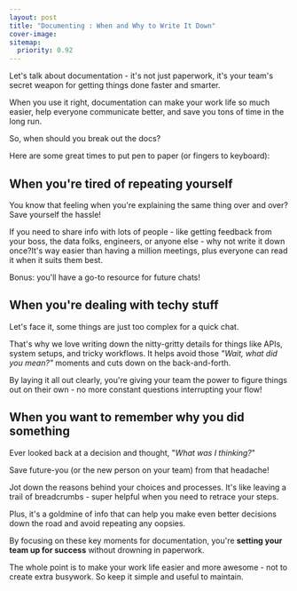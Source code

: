 ```yaml
---
layout: post
title: "Documenting : When and Why to Write It Down"
cover-image: 
sitemap:
  priority: 0.92
---
```


Let's talk about documentation - it's not just paperwork, it's your team's secret weapon for getting things done faster and smarter.

When you use it right, documentation can make your work life so much easier, help everyone communicate better, and save you tons of time in the long run.

So, when should you break out the docs? 

Here are some great times to put pen to paper (or fingers to keyboard):

## **When you're tired of repeating yourself**

You know that feeling when you're explaining the same thing over and over? Save yourself the hassle! 

If you need to share info with lots of people - like getting feedback from your boss, the data folks, engineers, or anyone else - why not write it down once?It's way easier than having a million meetings, plus everyone can read it when it suits them best. 

Bonus: you'll have a go-to resource for future chats!

## **When you're dealing with techy stuff**

Let's face it, some things are just too complex for a quick chat. 

That's why we love writing down the nitty-gritty details for things like APIs, system setups, and tricky workflows. It helps avoid those *"Wait, what did you mean?"* moments and cuts down on the back-and-forth. 

By laying it all out clearly, you're giving your team the power to figure things out on their own - no more constant questions interrupting your flow!

## **When you want to remember why you did something**

Ever looked back at a decision and thought, "*What was I thinking?*"

Save future-you (or the new person on your team) from that headache! 

Jot down the reasons behind your choices and processes. It's like leaving a trail of breadcrumbs - super helpful when you need to retrace your steps. 

Plus, it's a goldmine of info that can help you make even better decisions down the road and avoid repeating any oopsies.

By focusing on these key moments for documentation, you're **setting your team up for success** without drowning in paperwork. 

The whole point is to make your work life easier and more awesome - not to create extra busywork. So keep it simple and useful to maintain.